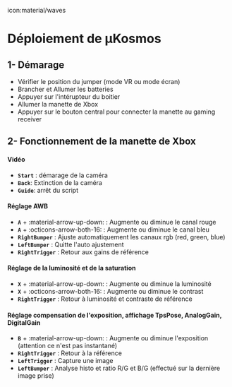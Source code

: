 icon:material/waves
# Déploiement de µKosmos
    
## 1- Démarage
- Vérifier le position du jumper (mode VR ou mode écran)
- Brancher et Allumer les batteries
- Appuyer sur l'intérupteur du boitier
- Allumer la manette de Xbox
- Appuyer sur le bouton central pour connecter la manette au gaming receiver

## 2- Fonctionnement de la manette de Xbox
#### Vidéo  

- **`Start`** : démarage de la caméra
- **`Back`**: Extinction de la caméra
- **`Guide`**: arrêt du script

#### Réglage AWB  

- **`A`** + :material-arrow-up-down: : Augmente ou diminue le canal rouge
- **`A`** + :octicons-arrow-both-16: : Augmente ou diminue le canal bleu
- **`RightBumper`** : Ajuste automatiquement les canaux rgb (red, green, blue)
- **`LeftBumper`** : Quitte l'auto ajustement
- **`RightTrigger`** : Retour aux gains de référence

#### Réglage de la luminosité et de la saturation 

-  **`X`** + :material-arrow-up-down: : Augmente ou diminue la luminosité
-  **`X`** + :octicons-arrow-both-16:  : Augmente ou diminue le contrast
- **`RightTrigger`** : Retour à luminosité et contraste de référence

#### Réglage compensation de l'exposition, affichage TpsPose, AnalogGain, DigitalGain 

- **`B`** + :material-arrow-up-down: : Augmente ou diminue l'exposition (attention ce n'est pas instantané)
- **`RightTrigger`** : Retour à la référence
- **`LeftTrigger`** : Capture une image
- **`LeftBumper`** : Analyse histo et ratio R/G et B/G (effectué sur la dernière image prise)

